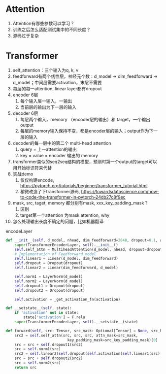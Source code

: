 # Attention

1. Attention有哪些参数可以学习？
2. 训练之后怎么适配测试集中的不同长度？
3. 源码过于复杂



# Transformer

1. self_attention：三个输入为q, k, v
2. feedforward有两个线性层，神经元个数：d_model -> dim_feedforward -> d_model；中间层需要activation，末层不需要
3. 每层的每一attention, linear layer都有dropout
4. encoder 6层
   1. 每个输入层一输入，一输出
   2. 当前层的输出为下一层的输入
5. decoder 6层
   1. 每层两个输入，memory （encoder层的输出）和 target，一个输出 output
   2. 每层的memory输入保持不变，都是encoder层的输入；output作为下一层的输入
6. decoder的每一层中的第二个 multi-head attention
   1. query = 上一attention的输出
   2. key = value = encoder 输出的 memory
7. transformer类似的seq2seq结构的模型，预测时第一个output的target可以用开始标识符来代替
8. 实战demo
   1. 仅仅构建encode, https://pytorch.org/tutorials/beginner/transformer_tutorial.html
   2. 稍微改造了下transformer源码, https://towardsdatascience.com/how-to-code-the-transformer-in-pytorch-24db27c8f9ec
9. mask, src, taget, memory 都分别有mask, xxx_key_padding_mask？
   1. 区别
   2. target第一个attention 为mask attention, why
10. 怎么处理输出长度不确定的问题，比如机器翻译

encodeLayer

```python
def __init__(self, d_model, nhead, dim_feedforward=2048, dropout=0.1, activation="relu"):
    super(TransformerEncoderLayer, self).__init__()
    self.self_attn = MultiheadAttention(d_model, nhead, dropout=dropout)
    # Implementation of Feedforward model
    self.linear1 = Linear(d_model, dim_feedforward)
    self.dropout = Dropout(dropout)
    self.linear2 = Linear(dim_feedforward, d_model)

    self.norm1 = LayerNorm(d_model)
    self.norm2 = LayerNorm(d_model)
    self.dropout1 = Dropout(dropout)
    self.dropout2 = Dropout(dropout)

    self.activation = _get_activation_fn(activation)

def __setstate__(self, state):
    if 'activation' not in state:
        state['activation'] = F.relu
    super(TransformerEncoderLayer, self).__setstate__(state)

def forward(self, src: Tensor, src_mask: Optional[Tensor] = None, src_key_padding_mask: Optional[Tensor] = None) -> Tensor:
    src2 = self.self_attn(src, src, src, attn_mask=src_mask,
                            key_padding_mask=src_key_padding_mask)[0]
    src = src + self.dropout1(src2)
    src = self.norm1(src)
    src2 = self.linear2(self.dropout(self.activation(self.linear1(src))))
    src = src + self.dropout2(src2)
    src = self.norm2(src)
    return src
```

